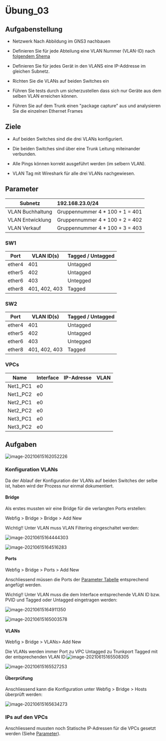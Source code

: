 # Übung_03

## Aufgabenstellung

- Netzwerk Nach Abbildung im GNS3 nachbauen

- Definieren Sie für jede Abteilung eine VLAN Nummer (VLAN-ID) nach [folgendem Shema](#Parameter)

- Definieren Sie für jedes Gerät in den VLANS eine IP-Addresse im gleichen Subnetz.
- Richten Sie die VLANs auf beiden Switches ein
- Führen Sie tests durch um sicherzustellen dass sich nur Geräte aus dem selben VLAN erreichen können.
- Führen Sie auf dem Trunk einen "package capture" aus und analysieren Sie die einzelnen Ethernet Frames

## Ziele

- Auf beiden Switches sind die drei VLANs konfiguriert.

- Die beiden Switches sind über eine Trunk Leitung miteinander verbunden.

- Alle Pings können korrekt ausgeführt werden (im selbern VLAN).

- VLAN Tag mit Wireshark für alle drei VLANs nachgewiesen.


## Parameter

| Subnetz          | 192.168.23.0/24                  |
| ---------------- | :------------------------------- |
| VLAN Buchhaltung | Gruppennummer 4 * 100 + 1  = 401 |
| VLAN Entwicklung | Gruppennummer 4 * 100 + 2  = 402 |
| VLAN Verkauf     | Gruppennummer 4 * 100 + 3  = 403 |

### SW1

| Port   | VLAN ID(s)    | Tagged / Untagged |
| ------ | ------------- | ----------------- |
| ether4 | 401           | Untagged          |
| ether5 | 402           | Untagged          |
| ether6 | 403           | Untegged          |
| ether8 | 401, 402, 403 | Tagged            |

### SW2

| Port   | VLAN ID(s)    | Tagged / Untagged |
| ------ | ------------- | ----------------- |
| ether4 | 401           | Untagged          |
| ether5 | 402           | Untagged          |
| ether6 | 403           | Untegged          |
| ether8 | 401, 402, 403 | Tagged            |

### VPCs

| Name     | Interface | IP-Adresse | VLAN |
| -------- | --------- | ---------- | ---- |
| Net1_PC1 | e0        |            |      |
| Net1_PC2 | e0        |            |      |
| Net2_PC1 | e0        |            |      |
| Net2_PC2 | e0        |            |      |
| Net3_PC1 | e0        |            |      |
| Net3_PC2 | e0        |            |      |



## Aufgaben

![image-20210615162052226](images/image-20210615162052226.png)

### Konfiguration VLANs

Da der Ablauf der Konfiguration der VLANs auf beiden Switches der selbe ist, haben wird der Prozess nur einmal dokumentiert.


#### Bridge

Als erstes mussten wir eine Bridge für die verlangten Ports erstellen:

Webfig > Bridge > Bridge > Add New

Wichtig!! Unter VLAN muss VLAN Filtering eingeschaltet werden:

![image-20210615164444303](images/image-20210615164444303.png)

![image-20210615164516283](images/image-20210615164516283.png)

#### Ports

Webfig > Bridge > Ports > Add New

Anschliessend müssen die Ports der [Parameter Tabelle](#Parameter) entsprechend angefügt werden.

Wichtig!! Unter VLAN muss die dem Interface entsprechende VLAN ID bzw. PVID und Tagged oder Untagged eingetragen werden:

![image-20210615164911350](images/image-20210615164911350.png)

![image-20210615165003578](images/image-20210615165003578.png)

#### VLANs

Webfig > Bridge > VLANs> Add New

Die VLANs werden immer Port zu VPC Untagged zu Trunkport Tagged mit der entsprechenden VLAN ID:![image-20210615165508305](images/image-20210615165508305.png)

![image-20210615165527253](images/image-20210615165527253.png)

#### Überprüfung

Anschliessend kann die Konfiguration unter Webfig > Bridge > Hosts überprüft werden:

![image-20210615165634273](images/image-20210615165634273.png)

### IPs auf den VPCs

Anschliessend mussten noch Statische IP-Adressen für die VPCs gesetzt werden (Siehe [Parameter](#Parameter)).
